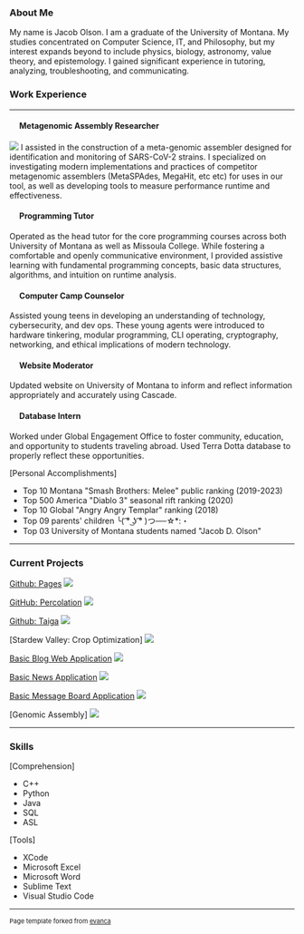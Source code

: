 ### About Me
My name is Jacob Olson. I am a graduate of the University of Montana. My studies concentrated on Computer Science, IT, and Philosophy, but my interest expands beyond to include physics, biology, astronomy, value theory, and epistemology. I gained significant experience in tutoring, analyzing, troubleshooting, and communicating. 


### Work Experience
---
#### &emsp; Metagenomic Assembly Researcher
<p>
<img src="images/Research Lab.JPG?raw=true" class="float-left">
I assisted in the construction of a meta-genomic assembler designed for identification and monitoring of SARS-CoV-2 strains. I specialized on investigating modern implementations and practices of competitor metagenomic assemblers (MetaSPAdes, MegaHit, etc etc) for uses in our tool, as well as developing tools to measure performance runtime and effectiveness.
</p>

#### &emsp; Programming Tutor
Operated as the head tutor for the core programming courses across both University of Montana as well as Missoula College. While fostering a comfortable and openly communicative environment, I provided assistive learning with fundamental programming concepts, basic data structures, algorithms, and intuition on runtime analysis.

#### &emsp; Computer Camp Counselor
Assisted young teens in developing an understanding of technology, cybersecurity, and dev ops. These young agents were introduced to hardware tinkering, modular programming, CLI operating, cryptography, networking, and ethical implications of modern technology.

#### &emsp; Website Moderator
Updated website on University of Montana to inform and reflect information appropriately and accurately using Cascade.

#### &emsp; Database Intern
Worked under Global Engagement Office to foster community, education, and opportunity to students traveling abroad. Used Terra Dotta database to properly reflect these opportunities.


[Personal Accomplishments]
-  Top 10 Montana "Smash Brothers: Melee" public ranking (2019-2023)
-  Top 500 America "Diablo 3" seasonal rift ranking (2020)
-  Top 10 Global "Angry Angry Templar" ranking (2018)
-  Top 09 parents' children ╰( ͡° ͜ʖ ͡° )つ──☆*:・
-  Top 03 University of Montana students named "Jacob D. Olson"

---

### Current Projects


[Github: Pages](http://github.com/H0LL0W3D/pages)
<img src="images/pages.png?raw=true"/>

[GitHub: Percolation](http://github.com/H0LL0W3D/Percolation)
<img src="images/Percolation.png?raw=true"/>

[Github: Taiga](https://github.com/H0LL0W3D/Taiga)
<img src="images/babayaga.png?raw=true"/>

[Stardew Valley: Crop Optimization]
<img src="images/StardewLogo.png?raw=true"/>

[Basic Blog Web Application](https://github.com/H0LL0W3D/BlogApp)
<img src="images/Desktop.jpg?raw=true"/>

[Basic News Application](https://github.com/H0LL0W3D/NewspaperApp)
<img src="images/Desktop.jpg?raw=true"/>

[Basic Message Board Application](https://github.com/H0LL0W3D/WebAppProject)
<img src="images/Cuteness.png?raw=true"/>

[Genomic Assembly]
<img src="images/Genomics.jpg?raw=true"/>

---

### Skills
[Comprehension]
- C++
- Python
- Java
- SQL
- ASL

[Tools]
- XCode
- Microsoft Excel
- Microsoft Word
- Sublime Text
- Visual Studio Code


---
<p style="font-size:11px">Page template forked from <a href="https://github.com/evanca/quick-portfolio">evanca</a></p>
<!-- Remove above link if you don't want to attibute -->
